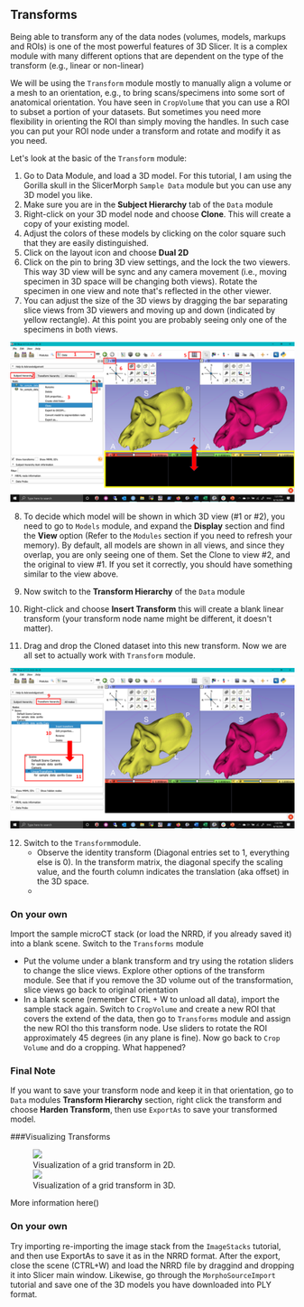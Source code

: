 ## Transforms
Being able to transform any of the data nodes (volumes, models, markups and ROIs) is one of the most powerful features of 3D Slicer. It is a complex module with many different options that are dependent on the type of the transform (e.g., linear or non-linear)

We will be using the `Transform` module mostly to manually align a volume or a mesh to an orientation, e.g., to bring scans/specimens into some sort of anatomical orientation. You have seen in `CropVolume` that you can use a ROI to subset a portion of your datasets. But sometimes you need more flexibility in orienting the ROI than simply moving the handles. In such case you can put your ROI node under a transform and rotate and modify it as you need. 

Let's look at the basic of the `Transform` module:

1. Go to Data Module, and load a 3D model. For this tutorial, I am using the Gorilla skull in the SlicerMorph `Sample Data` module but you can use any 3D model you like.
2. Make sure you are in the **Subject Hierarchy** tab of the `Data` module
3. Right-click on your 3D model node and choose **Clone**. This will create a copy of your existing model.
4. Adjust the colors of these models by clicking on the color square such that they are easily distinguished.
5. Click on the layout icon and choose **Dual 2D**
6. Click on the pin to bring 3D view settings, and the lock the two viewers. This way 3D view will be sync and any camera movement (i.e., moving specimen in 3D space will be changing both views). Rotate the specimen in one view and note that's reflected in the other viewer.
7. You can adjust the size of the 3D views by dragging the bar separating slice views from 3D viewers and moving up and down (indicated by yellow rectangle). At this point you are probably seeing only one of the specimens in both views.

<img src="Transforms1.png">

8. To decide which model will be shown in which 3D view (#1 or #2), you need to go to `Models` module, and expand the **Display** section and find the **View** option (Refer to the `Modules` section if you need to refresh your memory). By default, all models are shown in all views, and since they overlap, you are only seeing one of them. Set the Clone to view #2, and the original to view #1. If you set it correctly, you should have something similar to the view above.  

9. Now switch to the **Transform Hierarchy** of the `Data` module 
10. Right-click and choose **Insert Transform** this will create a blank linear transform (your transform node name might be different, it doesn't matter).
11. Drag and drop the Cloned dataset into this new transform. Now we are all set to actually work with `Transform` module.

<img src="Transforms2.png">

12. Switch to the `Transform`module.
    -   Observe the identity transform (Diagonal entries set to 1, everything else is 0). In the transform matrix, the diagonal specify the scaling value, and the fourth column indicates the translation (aka offset) in the 3D space.
    -   


### On your own
Import the sample microCT stack (or load the NRRD, if you already saved it) into a blank scene. Switch to the `Transforms` module 
  -   Put the volume under a blank transform and try using the rotation sliders to change the slice views. Explore other options of the transform module. See that if you remove the 3D volume out of the transformation, slice views go back to original orientation
  -   In a blank scene (remember CTRL + W to unload all data), import the sample stack again. Switch to `CropVolume` and create a new ROI that covers the extend of the data, then go to `Transforms` module and assign the new ROI tho this transform node. Use sliders to rotate the ROI approximately 45 degrees (in any plane is fine). Now go back to `Crop Volume` and do a cropping. What happened?
  
### Final Note
If you want to save your transform node and keep it in that orientation, go to `Data` modules **Transform Hierarchy** section, right click the transform and choose **Harden Transform**, then use `ExportAs` to save your transformed model. 


###Visualizing Transforms
<Figure>
<img src="https://www.slicer.org/w/img_auth.php/a/a8/Grid2d.png" width="200px">
<figcaption>Visualization of a grid transform in 2D.</figcaption>
<img src="https://www.slicer.org/w/img_auth.php/9/94/Grid3dSlice.png" width="200px">
<figcaption>Visualization of a grid transform in 3D.</figcaption>
</Figure>

More information here()

### On your own
Try importing re-importing the image stack from the `ImageStacks` tutorial, and then use ExportAs to save it as in the NRRD format. After the export, close the scene (CTRL+W) and load the NRRD file by draggind and dropping it into Slicer main window. Likewise, go through the `MorphoSourceImport` tutorial and save one of the 3D models you have downloaded into PLY format. 
